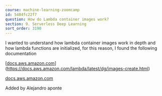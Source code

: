```yaml
---
course: machine-learning-zoomcamp
id: 5484fc22f7
question: How do Lambda container images work?
section: 9. Serverless Deep Learning
sort_order: 3190
---
```


I wanted to understand how lambda container images work in depth and how lambda functions are initialized, for this reason, I found the following documentation

[[docs.aws.amazon.com](https://docs.aws.amazon.com/lambda/latest/dg/images-create.html)](https://docs.aws.amazon.com/lambda/latest/dg/images-create.html)

[docs.aws.amazon.com](https://docs.aws.amazon.com/lambda/latest/dg/runtimes-api.html)

Added by Alejandro aponte

